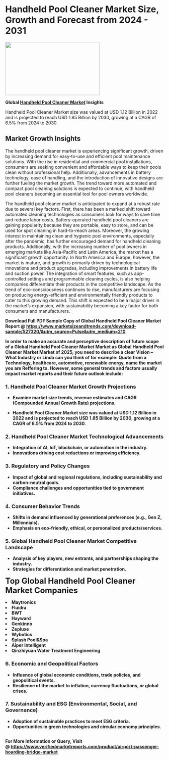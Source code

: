 <H1>Handheld Pool Cleaner Market Size, Growth and Forecast from 2024 - 2031</H1><img class="aligncenter size-medium wp-image-584254" src="https://thirdeyenews.in/wp-content/uploads/2024/09/Global-Market-Research-300x168.jpeg" alt="" width="300" height="168" /><p><strong>Global&nbsp;<a href="https://www.marketsizeandtrends.com/download-sample/527320/&amp;utm_source=Pulse&amp;utm_medium=210">Handheld Pool Cleaner Market</a> Insights</strong></p><p>Handheld Pool Cleaner Market size was valued at USD 1.12 Billion in 2022 and is projected to reach USD 1.85 Billion by 2030, growing at a CAGR of 6.5% from 2024 to 2030.</p><p><h2>Market Growth Insights</h2> <p>The handheld pool cleaner market is experiencing significant growth, driven by increasing demand for easy-to-use and efficient pool maintenance solutions. With the rise in residential and commercial pool installations, consumers are seeking convenient and affordable ways to keep their pools clean without professional help. Additionally, advancements in battery technology, ease of handling, and the introduction of innovative designs are further fueling the market growth. The trend toward more automated and compact pool cleaning solutions is expected to continue, with handheld pool cleaners becoming an essential tool for pool owners worldwide.</p> <p><strong></strong></p> <p>The handheld pool cleaner market is anticipated to expand at a robust rate due to several key factors. First, there has been a marked shift toward automated cleaning technologies as consumers look for ways to save time and reduce labor costs. Battery-operated handheld pool cleaners are gaining popularity because they are portable, easy to store, and can be used for spot cleaning in hard-to-reach areas. Moreover, the growing interest in maintaining clean and hygienic pool environments, especially after the pandemic, has further encouraged demand for handheld cleaning products. Additionally, with the increasing number of pool owners in emerging markets like Asia-Pacific and Latin America, the market has a significant growth opportunity. In North America and Europe, however, the market is mature, and growth is primarily driven by technological innovations and product upgrades, including improvements in battery life and suction power. The integration of smart features, such as app-controlled settings and programmable cleaning cycles, is also helping companies differentiate their products in the competitive landscape. As the trend of eco-consciousness continues to rise, manufacturers are focusing on producing energy-efficient and environmentally friendly products to cater to this growing demand. This shift is expected to be a major driver in the market’s expansion, with sustainability becoming a key factor for both consumers and manufacturers.</p> <p><strong></p><p><span class=""><strong>Download Full PDF Sample Copy of Global Handheld Pool Cleaner Market Report</strong> @ <a href="https://www.marketsizeandtrends.com/download-sample/527320/&amp;utm_source=Pulse&amp;utm_medium=210" target="_blank">https://www.marketsizeandtrends.com/download-sample/527320/&amp;utm_source=Pulse&amp;utm_medium=210</a></span></p><p>In order to make an accurate and perceptive description of future scope of a Global&nbsp;Handheld Pool Cleaner Market Market as Global&nbsp;Handheld Pool Cleaner Market Market of 2025, you need to describe a clear Vision &ndash; What Industry or Linda can you think of for example: Quote from a Technology, healthcare, automotive, renewable energy, name the market you are Reffering to. However, some general trends and factors usually impact market reports and their future outlook include:</p><h3>1.&nbsp;<strong>Handheld Pool Cleaner Market Growth Projections</strong></h3><ul><li>Examine market size trends, revenue estimates and CAGR (Compounded Annual Growth Rate) projections.</li><li><p>Handheld Pool Cleaner Market size was valued at USD 1.12 Billion in 2022 and is projected to reach USD 1.85 Billion by 2030, growing at a CAGR of 6.5% from 2024 to 2030.</p></li></ul><h3>2.&nbsp;<strong>Handheld Pool Cleaner Market Technological Advancements</strong></h3><ul><li>Integration of AI, IoT, blockchain, or automation in the industry.</li><li>Innovations driving cost reductions or improving efficiency.</li></ul><h3>3.&nbsp;<strong>Regulatory and Policy Changes</strong></h3><ul><li>Impact of global and regional regulations, including sustainability and carbon-neutral goals.</li><li>Compliance challenges and opportunities tied to government initiatives.</li></ul><h3>4.&nbsp;<strong>Consumer Behavior Trends</strong></h3><ul><li>Shifts in demand influenced by generational preferences (e.g., Gen Z, Millennials).</li><li>Emphasis on eco-friendly, ethical, or personalized products/services.</li></ul><h3>5.&nbsp;<strong>Global Handheld Pool Cleaner Market Competitive Landscape</strong></h3><ul><li>Analysis of key players, new entrants, and partnerships shaping the industry.</li><li>Strategies for differentiation and market penetration.</li></ul><p data-pm-slice="1 1 []"><span style="color: inherit; font-family: inherit; font-size: 25px;">Top Global Handheld Pool Cleaner Market Companies</span></p><div class="" data-test-id=""><p><li>Maytronics</li><li> Fluidra</li><li> BWT</li><li> Hayward</li><li> Genkinno</li><li> Zepluxe</li><li> Wybotics</li><li> Splash Pool&Spa</li><li> Aiper Intelligent</li><li> Qinzhiyuan Water Treatment Engineering</li></p></div><h3>6.&nbsp;<strong>Economic and Geopolitical Factors</strong></h3><ul><li>Influence of global economic conditions, trade policies, and geopolitical events.</li><li>Resilience of the market to inflation, currency fluctuations, or global crises.</li></ul><h3>7.&nbsp;<strong>Sustainability and ESG (Environmental, Social, and Governance)</strong></h3><ul><li>Adoption of sustainable practices to meet ESG criteria.</li><li>Opportunities in green technologies and circular economy principles.</li></ul><h2><strong style="font-size: 14px;">For More Information or Query, Visit @&nbsp;</strong><a style="background-color: #ffffff; font-size: 14px;" href="https://www.marketsizeandtrends.com/report/handheld-pool-cleaner-market/" target="_blank">https://www.verifiedmarketreports.com/product/airport-passenger-boarding-bridge-market</a></h2>

